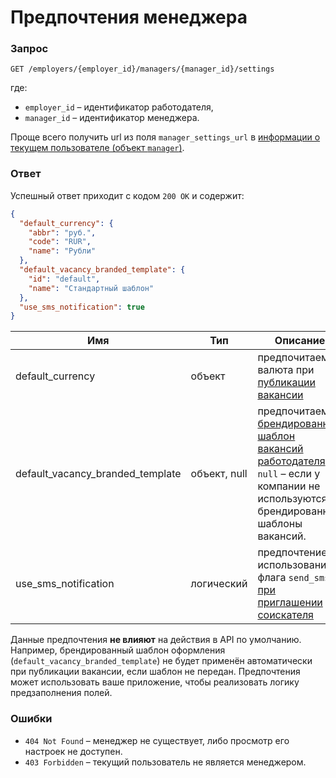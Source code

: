 # Предпочтения менеджера

<a name="manager_settings"></a>
### Запрос

`GET /employers/{employer_id}/managers/{manager_id}/settings`

где:

* `employer_id` – идентификатор работодателя,
* `manager_id` – идентификатор менеджера.

Проще всего получить url из поля `manager_settings_url` в
[информации о текущем пользователе (объект `manager`)](me.md#manager-info).


### Ответ

Успешный ответ приходит с кодом `200 OK` и содержит:

```json
{
  "default_currency": {
    "abbr": "руб.",
    "code": "RUR",
    "name": "Рубли"
  },
  "default_vacancy_branded_template": {
    "id": "default",
    "name": "Стандартный шаблон"
  },
  "use_sms_notification": true
}
```

Имя | Тип | Описание
--- | --- | ------
default_currency | объект | предпочитаемая валюта при [публикации вакансии](employer_vacancies.md#creation)
default_vacancy_branded_template | объект, null | предпочитаемый [брендированный шаблон вакансий работодателя](employer_vacancy_branded_templates.md). `null` – если у компании не используются брендированные шаблоны вакансий.
use_sms_notification | логический | предпочтение по использованию флага `send_sms` [при приглашении соискателя](employer_negotiations.md#add-invite)

Данные предпочтения **не влияют** на действия в API по умолчанию. Например,
брендированный шаблон оформления (`default_vacancy_branded_template`) не будет
применён автоматически при публикации вакансии, если шаблон не передан.
Предпочтения может использовать ваше приложение, чтобы реализовать логику
предзаполнения полей.

### Ошибки

* `404 Not Found` – менеджер не существует, либо просмотр его настроек не доступен.
* `403 Forbidden` – текущий пользователь не является менеджером.
